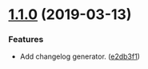 # [1.1.0](https://github.com/rickbassham/versioningtest/compare/1.0.0...1.1.0) (2019-03-13)


### Features

* Add changelog generator. ([e2db3f1](https://github.com/rickbassham/versioningtest/commit/e2db3f1))
